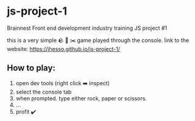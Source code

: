 # js-project-1
Brainnest Front end development industry training JS project #1

this is a very simple 🪨 📰 ✂️ game played through the console.
link to the website: https://jhesso.github.io/js-project-1/

## How to play:

1. open dev tools (right click ➡️ inspect)
2. select the console tab
3. when prompted. type either rock, paper or scissors.
4. ...
5. profit ✔️

